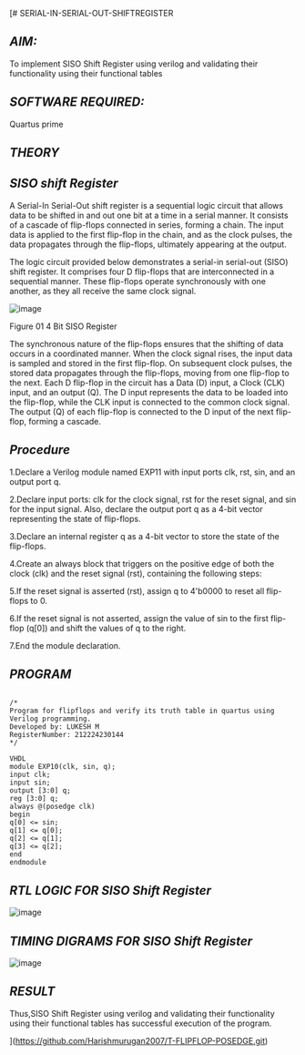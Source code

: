 [# SERIAL-IN-SERIAL-OUT-SHIFTREGISTER

## *AIM:*

To implement  SISO Shift Register using verilog and validating their functionality using their functional tables

## *SOFTWARE REQUIRED:*

Quartus prime

## *THEORY*

## *SISO shift Register*

A Serial-In Serial-Out shift register is a sequential logic circuit that allows data to be shifted in and out one bit at a time in a serial manner. It consists of a cascade of flip-flops connected in series, forming a chain. The input data is applied to the first flip-flop in the chain, and as the clock pulses, the data propagates through the flip-flops, ultimately appearing at the output.

The logic circuit provided below demonstrates a serial-in serial-out (SISO) shift register. It comprises four D flip-flops that are interconnected in a sequential manner. These flip-flops operate synchronously with one another, as they all receive the same clock signal.

![image](https://github.com/naavaneetha/SERIAL-IN-SERIAL-OUT-SHIFTREGISTER/assets/154305477/e81c4072-37f9-46c6-8145-566764b74c3a)

Figure 01 4 Bit SISO Register

The synchronous nature of the flip-flops ensures that the shifting of data occurs in a coordinated manner. When the clock signal rises, the input data is sampled and stored in the first flip-flop. On subsequent clock pulses, the stored data propagates through the flip-flops, moving from one flip-flop to the next.
Each D flip-flop in the circuit has a Data (D) input, a Clock (CLK) input, and an output (Q). The D input represents the data to be loaded into the flip-flop, while the CLK input is connected to the common clock signal. The output (Q) of each flip-flop is connected to the D input of the next flip-flop, forming a cascade.

## *Procedure*

1.Declare a Verilog module named EXP11 with input ports clk, rst, sin, and an output port q.

2.Declare input ports: clk for the clock signal, rst for the reset signal, and sin for the input signal. Also, declare the output port q as a 4-bit vector representing the state of flip-flops.

3.Declare an internal register q as a 4-bit vector to store the state of the flip-flops.

4.Create an always block that triggers on the positive edge of both the clock (clk) and the reset signal (rst), containing the following steps:

5.If the reset signal is asserted (rst), assign q to 4'b0000 to reset all flip-flops to 0.

6.If the reset signal is not asserted, assign the value of sin to the first flip-flop (q[0]) and shift the values of q to the right.

7.End the module declaration.



## *PROGRAM*
```

/* 
Program for flipflops and verify its truth table in quartus using Verilog programming.
Developed by: LUKESH M
RegisterNumber: 212224230144
*/
```
```
VHDL
module EXP10(clk, sin, q);
input clk;
input sin;
output [3:0] q;
reg [3:0] q;
always @(posedge clk)
begin
q[0] <= sin;
q[1] <= q[0];
q[2] <= q[1];
q[3] <= q[2];
end
endmodule
```

## *RTL LOGIC FOR SISO Shift Register*

![image](https://github.com/gauthamkrishna7/SERIAL-IN-SERIAL-OUT-SHIFTREGISTER/assets/141175025/6ef68c15-eb0f-4565-8088-b2329db96256)


## *TIMING DIGRAMS FOR SISO Shift Register*

![image](https://github.com/gauthamkrishna7/SERIAL-IN-SERIAL-OUT-SHIFTREGISTER/assets/141175025/75ac4ba7-3f65-4992-9ca5-c43a5c7cdddb)

## *RESULT*

Thus,SISO Shift Register using verilog and validating their functionality using their functional tables has successful execution of the program.

](https://github.com/Harishmurugan2007/T-FLIPFLOP-POSEDGE.git)
